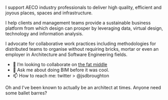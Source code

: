 I support AECO industry professionals to deliver high quality, efficient and joyous places, spaces and infrastructure.

I help clients and management teams provide a sustainable business platform from which design can prosper by leveraging data, virtual design, technology and information analysis.

I advocate for collaborative work practices including methodologies for distributed teams to organise without requiring bricks, mortar or even an employer in Architecture and Software Engineering fields.

- 👯 I’m looking to collaborate on [the fat middle](https://www.danieldavis.com/cads-boring-future/)
- 💬 Ask me about doing BIM before it was cool.
- 📫 How to reach me: twitter > @jsdbroughton

Oh and I've been known to actually be an architect at times. Anyone need some ballet barres?
 
<!--
**jsdbroughton/jsdbroughton** is a ✨ _special_ ✨ repository because its `README.md` (this file) appears on your GitHub profile.

Here are some ideas to get you started:

- 🔭 I’m currently working on ...
- 🌱 I’m currently learning ...
- 👯 I’m looking to collaborate on ...
- 🤔 I’m looking for help with ...
- 💬 Ask me about ...
- 📫 How to reach me: ...
- 😄 Pronouns: ...
- ⚡ Fun fact: ...
-->
